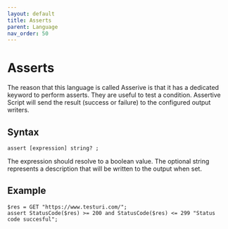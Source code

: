 ```yaml
---
layout: default
title: Asserts
parent: Language
nav_order: 50
---
```


# Asserts
The reason that this language is called Asserive is that it has a dedicated keyword to perform asserts. They are useful to test a condition. Assertive Script will send the result (success or failure) to the configured output writers.


## Syntax
```
assert [expression] string? ;
```

The expression should resolve to a boolean value. The optional string represents a description that will be written to the output when set.

## Example
```assertive
$res = GET "https://www.testuri.com/";
assert StatusCode($res) >= 200 and StatusCode($res) <= 299 "Status code succesful";
```